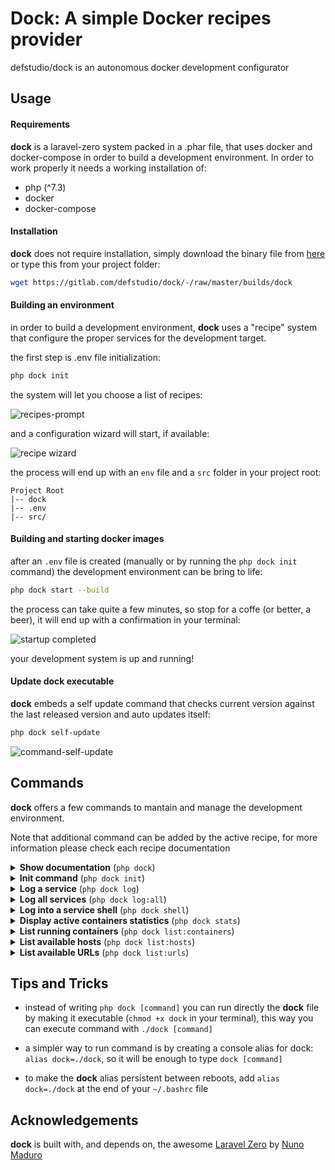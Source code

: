 # Dock: A simple Docker recipes provider

defstudio/dock is an autonomous docker development configurator


## Usage

#### Requirements

**dock** is a laravel-zero system packed in a .phar file, that uses docker and docker-compose in order to build a development environment. In order to work properly it needs a working installation of:
- php (^7.3)
- docker
- docker-compose



#### Installation 

**dock** does not require installation, simply download the binary file from [here](https://gitlab.com/defstudio/dock/-/raw/master/builds/dock) or type this from your project folder:

```bash
wget https://gitlab.com/defstudio/dock/-/raw/master/builds/dock
```



#### Building an environment

in order to build a development environment, **dock** uses a "recipe" system that configure the proper services for the development target.

the first step is .env file initialization:

```bash
php dock init
```

the system will let you choose a list of recipes:

![recipes-prompt](https://gitlab.com/defstudio/dock/-/raw/master/docs/images/recipes-prompt.jpg)

and a configuration wizard will start, if available:

![recipe wizard](https://gitlab.com/defstudio/dock/-/raw/master/docs/images/recipes-wizard.jpg)

the process will end up with an `env` file and a `src` folder in your project root:

```
Project Root
|-- dock
|-- .env
|-- src/
```



#### Building and starting docker images

after an `.env` file is created (manually or by running the `php dock init` command) the development environment can be bring to life:

```bash
php dock start --build
```

the process can take quite a few minutes, so stop for a coffe (or better, a beer), it will end up with a confirmation in your terminal:

![startup completed](https://gitlab.com/defstudio/dock/-/raw/master/docs/images/recipes-start-done.jpg)

your development system is up and running!



#### Update **dock** executable

**dock** embeds a self update command that checks current version against the last released version and auto updates itself:

```bash
php dock self-update
```

![command-self-update](https://gitlab.com/defstudio/dock/-/raw/master/docs/images/commands-self-update.jpg)



## Commands

**dock** offers a few commands to mantain and manage the development environment. 

Note that additional command can be added by the active recipe, for more information please check each recipe documentation


<details>
   <summary><strong>Show documentation</strong> (<code>php dock</code>)</summary>
   
   by typing `php dock` command a list with all available commands will be displayed
</details>

<details>
   <summary><strong>Init command</strong> (<code>php dock init</code>)</summary>
   
   the initialization wizard can be started at any time with the `php dock init --force` command
   
   note that in order to load the changes the environment should be shut down with the `php dock stop` command
</details>

<details>
   <summary><strong>Log a service</strong> (<code>php dock log</code>)</summary>
   
   with the `php dock log` command, a service selection prompt will be displayed and will let the user choose a service for showing its live log:
   
   ![log](https://gitlab.com/defstudio/dock/-/raw/master/docs/images/commands-log.jpg)
   
   to bypass the prompt, the service name can be given as parameter for the command, es. `php dock log nginx`

</details>

<details>
   <summary><strong>Log all services</strong> (<code>php dock log:all</code>)</summary>
   
   a condensed log for all services can be displayed with the `php dock log:all` command:
   
   ![log all](https://gitlab.com/defstudio/dock/-/raw/master/docs/images/commands-log-all.jpg)
</details>

<details>
   <summary><strong>Log into a service shell</strong> (<code>php dock shell</code>)</summary>
   
   it is useful, sometimes, to log into a specific container, with the `php dock shell` commands it is possible to select the service to log into:
   
   ![shell command](https://gitlab.com/defstudio/dock/-/raw/master/docs/images/commands-shell.jpg)
   
   to bypass the prompt, the service name can be given as parameter for the command, ie. `php dock log php`
</details>

<details>
   <summary><strong>Display active containers statistics</strong> (<code>php dock stats</code>)</summary>
   
   **dock** embeds docker's `stats` command to display containers memory, cpu, i/o data into its own `php dock stats` command
</details>

<details>
   <summary><strong>List running containers</strong> (<code>php dock list:containers</code>)</summary>
   
   with the `php dock list:containers` command, **dock** will display the list of all running containers in the system
   
   ![list containers](https://gitlab.com/defstudio/dock/-/raw/master/docs/images/commands-list-containers.jpg)
</details>

<details>
   <summary><strong>List available hosts</strong> (<code>php dock list:hosts</code>)</summary>
   
   usually you will bind your services to a custom hostname, in order to simplify the addressing during development.
   
   this means that the OS _hosts_ file should be updated to include the mapping between these hostnames and the local ip address.
   
   to obtain a list of the hostnames defined by the build process, type `php dock list:hosts` in your terminal:
   
   ![list containers](https://gitlab.com/defstudio/dock/-/raw/master/docs/images/commands-list-hosts.jpg)
   
   in this example, you should append this entries to your _hosts_ file
   
   ```
   127.0.0.1         laravel.ktm
   127.0.0.1         mysql.laravel.ktm
   127.0.0.1         mail.laravel.ktm
   ```
</details>

<details>
   <summary><strong>List available URLs</strong> (<code>php dock list:urls</code>)</summary>
   
   like the `list:urls` command, with `php dock list:urls` **dock** can display the list of available urls defined during the build process:
   
   ![list containers](https://gitlab.com/defstudio/dock/-/raw/master/docs/images/commands-list-urls.jpg)
</details>



## Tips and Tricks

- instead of writing `php dock [command]` you can run directly the **dock** file by making it executable (`chmod +x dock` in your terminal), this way you can execute command with `./dock [command]`

- a simpler way to run command is by creating a console alias for dock: `alias dock=./dock`, so it will be enough to type `dock [command]`

- to make the **dock** alias persistent between reboots, add `alias dock=./dock` at the end of your `~/.bashrc` file


## Acknowledgements

**dock** is built with, and depends on, the awesome [Laravel Zero](https://laravel-zero.com/) by [Nuno Maduro](https://github.com/nunomaduro) 
